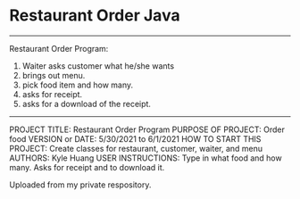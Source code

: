 # Restaurant Order Java
------------------------------------------------------------------------
Restaurant Order Program:
1) Waiter asks customer what he/she wants
2) brings out menu.
3) pick food item and how many.
4) asks for receipt.
5) asks for a download of the receipt.
------------------------------------------------------------------------

PROJECT TITLE: Restaurant Order Program
PURPOSE OF PROJECT: Order food
VERSION or DATE: 5/30/2021 to 6/1/2021
HOW TO START THIS PROJECT: Create classes for restaurant, customer, waiter, and menu
AUTHORS: Kyle Huang
USER INSTRUCTIONS: Type in what food and how many. Asks for receipt and to download it.


Uploaded from my private respository.
